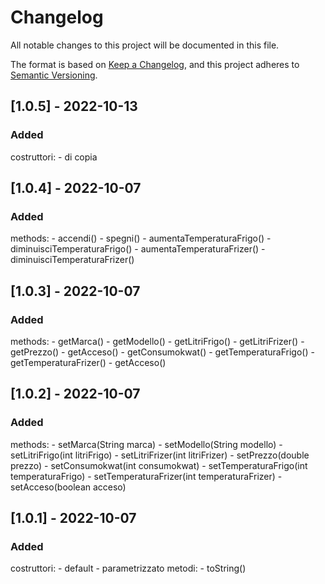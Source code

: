 # Changelog
All notable changes to this project will be documented in this file.

The format is based on [Keep a Changelog](https://keepachangelog.com/en/1.0.0/),
and this project adheres to [Semantic Versioning](https://semver.org/spec/v2.0.0.html).



## [1.0.5] - 2022-10-13
### Added
costruttori:
	- di copia

## [1.0.4] - 2022-10-07
### Added
methods:
	- accendi()
	- spegni()
	- aumentaTemperaturaFrigo()
	- diminuisciTemperaturaFrigo()
	- aumentaTemperaturaFrizer()
	- diminuisciTemperaturaFrizer()


## [1.0.3] - 2022-10-07
### Added
methods:
	- getMarca()
	- getModello()
	- getLitriFrigo()
	- getLitriFrizer()
	- getPrezzo()
	- getAcceso()
	- getConsumokwat()
	- getTemperaturaFrigo()
	- getTemperaturaFrizer()
	- getAcceso()


## [1.0.2] - 2022-10-07
### Added
methods:
	- setMarca(String marca)
	- setModello(String modello)
	- setLitriFrigo(int litriFrigo)
	- setLitriFrizer(int litriFrizer)
	- setPrezzo(double prezzo)
	- setConsumokwat(int consumokwat)
	- setTemperaturaFrigo(int temperaturaFrigo)
	- setTemperaturaFrizer(int temperaturaFrizer)
	- setAcceso(boolean acceso)


## [1.0.1] - 2022-10-07
### Added
costruttori:
	- default
	- parametrizzato
metodi:
	- toString()
	


